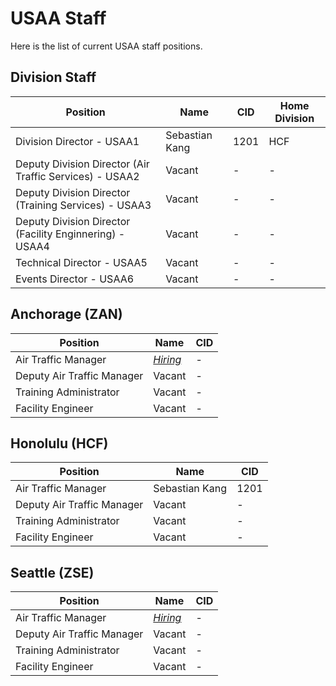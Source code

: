 # USAA Staff
Here is the list of current USAA staff positions.
## Division Staff
| Position | Name | CID | Home Division
| --- | --- | ---| ---|
| Division Director - USAA1 | Sebastian Kang | 1201 | HCF |
| Deputy Division Director (Air Traffic Services) - USAA2 | Vacant | - | - |
| Deputy Division Director (Training Services) - USAA3 | Vacant | - | - |
| Deputy Division Director (Facility Enginnering) - USAA4 | Vacant | - | - |
| Technical Director  - USAA5 | Vacant | - | - |
| Events Director  - USAA6 | Vacant | - | - |

## Anchorage (ZAN)
| Position | Name | CID |
|---|---|---|
| Air Traffic Manager | *[Hiring](https://srv1049714.hstgr.cloud/mod/page/view.php?id=50)* | - |
| Deputy Air Traffic Manager | Vacant | - |
| Training Administrator | Vacant | - |
| Facility Engineer | Vacant | - |  

## Honolulu (HCF)
| Position | Name | CID |
|---|---|---|
| Air Traffic Manager | Sebastian Kang | 1201 |
| Deputy Air Traffic Manager | Vacant | - |
| Training Administrator | Vacant | - |
| Facility Engineer | Vacant | - |  

## Seattle (ZSE)
| Position | Name | CID |
|---|---|---|
| Air Traffic Manager |*[Hiring](https://srv1049714.hstgr.cloud/mod/page/view.php?id=58)*|- |
| Deputy Air Traffic Manager | Vacant | - |
| Training Administrator | Vacant | - |
| Facility Engineer | Vacant | - |  
